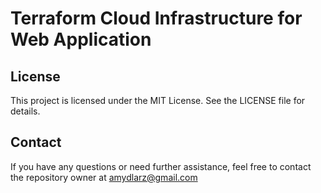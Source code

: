 # Terraform Cloud Infrastructure for Web Application

## License
This project is licensed under the MIT License. See the LICENSE file for details.

## Contact
If you have any questions or need further assistance, feel free to contact the repository owner at amydlarz@gmail.com
